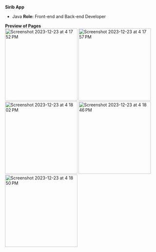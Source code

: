 **Sirib App**
- Java
**Role:** Front-end and Back-end Developer

**Preview of Pages**<br>
<img width="237" alt="Screenshot 2023-12-23 at 4 17 52 PM" src="https://github.com/arcillamarianec/SiribApp/assets/113504877/7e4f7b94-bc67-45d2-bc8b-e831d63aabd1">
<img width="237" alt="Screenshot 2023-12-23 at 4 17 57 PM" src="https://github.com/arcillamarianec/SiribApp/assets/113504877/632570c6-0bfc-4247-8382-5f799c42d167">
<img width="237" alt="Screenshot 2023-12-23 at 4 18 02 PM" src="https://github.com/arcillamarianec/SiribApp/assets/113504877/f14ffcde-cb50-4339-8bf0-22d157e5e6c1">
<img width="237" alt="Screenshot 2023-12-23 at 4 18 46 PM" src="https://github.com/arcillamarianec/SiribApp/assets/113504877/26eaba57-6152-4c37-8677-4094559d49c3">
<img width="237" alt="Screenshot 2023-12-23 at 4 18 50 PM" src="https://github.com/arcillamarianec/SiribApp/assets/113504877/a8b68b9f-59f8-4233-a3ab-957a41247214">
